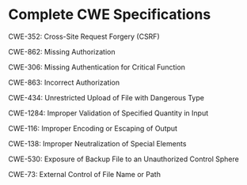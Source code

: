 

# Complete CWE Specifications

CWE-352: Cross-Site Request Forgery (CSRF)

CWE-862: Missing Authorization

CWE-306: Missing Authentication for Critical Function

CWE-863: Incorrect Authorization

CWE-434: Unrestricted Upload of File with Dangerous Type

CWE-1284: Improper Validation of Specified Quantity in Input

CWE-116: Improper Encoding or Escaping of Output

CWE-138: Improper Neutralization of Special Elements

CWE-530: Exposure of Backup File to an Unauthorized Control Sphere

CWE-73: External Control of File Name or Path